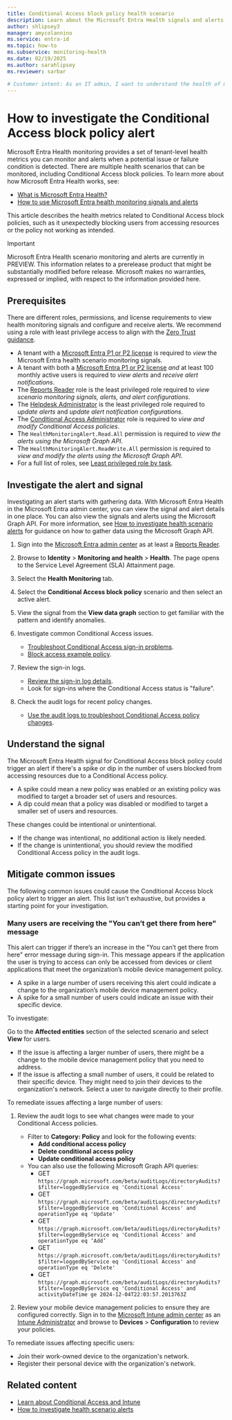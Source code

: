 ```yaml
---
title: Conditional Access block policy health scenario
description: Learn about the Microsoft Entra Health signals and alerts for Conditional Access block policy health scenarios
author: shlipsey3
manager: amycolannino
ms.service: entra-id
ms.topic: how-to
ms.subservice: monitoring-health
ms.date: 02/19/2025
ms.author: sarahlipsey
ms.reviewer: sarbar

# Customer intent: As an IT admin, I want to understand the health of my tenant through identity related signals and alerts so I can proactively address issues and maintain a healthy tenant.
---
```


# How to investigate the Conditional Access block policy alert

Microsoft Entra Health monitoring provides a set of tenant-level health metrics you can monitor and alerts when a potential issue or failure condition is detected. There are multiple health scenarios that can be monitored, including Conditional Access block policies. To learn more about how Microsoft Entra Health works, see:

- [What is Microsoft Entra Health?](concept-microsoft-entra-health.md)
- [How to use Microsoft Entra health monitoring signals and alerts](howto-use-health-scenario-alerts.md)

This article describes the health metrics related to Conditional Access block policies, such as it unexpectedly blocking users from accessing resources or the policy not working as intended. 

> [!IMPORTANT]
> Microsoft Entra Health scenario monitoring and alerts are currently in PREVIEW.
> This information relates to a prerelease product that might be substantially modified before release. Microsoft makes no warranties, expressed or implied, with respect to the information provided here.

## Prerequisites

There are different roles, permissions, and license requirements to view health monitoring signals and configure and receive alerts. We recommend using a role with least privilege access to align with the [Zero Trust guidance](/security/zero-trust/zero-trust-overview).

- A tenant with a [Microsoft Entra P1 or P2 license](../../fundamentals/get-started-premium.md) is required to *view* the Microsoft Entra health scenario monitoring signals.
- A tenant with both a [Microsoft Entra P1 or P2 license](../../fundamentals/get-started-premium.md) *and* at least 100 monthly active users is required to *view alerts* and *receive alert notifications*.
- The [Reports Reader](../role-based-access-control/permissions-reference.md#reports-reader) role is the least privileged role required to *view scenario monitoring signals, alerts, and alert configurations*.
- The [Helpdesk Administrator](../role-based-access-control/permissions-reference.md#helpdesk-administrator) is the least privileged role required to *update alerts* and *update alert notification configurations*.
- The [Conditional Access Administrator](../role-based-access-control/permissions-reference.md#conditional-access-administrator) role is required to *view and modify Conditional Access policies*.
- The `HealthMonitoringAlert.Read.All` permission is required to *view the alerts using the Microsoft Graph API*.
- The `HealthMonitoringAlert.ReadWrite.All` permission is required to *view and modify the alerts using the Microsoft Graph API*.
- For a full list of roles, see [Least privileged role by task](../role-based-access-control/delegate-by-task.md#monitoring-and-health---audit-and-sign-in-logs).

## Investigate the alert and signal

Investigating an alert starts with gathering data. With Microsoft Entra Health in the Microsoft Entra admin center, you can view the signal and alert details in one place. You can also view the signals and alerts using the Microsoft Graph API. For more information, see [How to investigate health scenario alerts](../monitoring-health/howto-investigate-health-scenario-alerts.md) for guidance on how to gather data using the Microsoft Graph API.

1. Sign into the [Microsoft Entra admin center](https://entra.microsoft.com) as at least a [Reports Reader](../role-based-access-control/permissions-reference.md#reports-reader).

1. Browse to **Identity** > **Monitoring and health** > **Health**. The page opens to the Service Level Agreement (SLA) Attainment page.

1. Select the **Health Monitoring** tab.

1. Select the **Conditional Access block policy** scenario and then select an active alert.

1. View the signal from the **View data graph** section to get familiar with the pattern and identify anomalies.

1. Investigate common Conditional Access issues.
    - [Troubleshoot Conditional Access sign-in problems](../conditional-access/troubleshoot-conditional-access.md).
    - [Block access example policy](../conditional-access/policy-block-example.md).

1. Review the sign-in logs.
    - [Review the sign-in log details](concept-sign-in-log-activity-details.md).
    - Look for sign-ins where the Conditional Access status is "failure".

1. Check the audit logs for recent policy changes.
    - [Use the audit logs to troubleshoot Conditional Access policy changes](../conditional-access/troubleshoot-policy-changes-audit-log.md).

## Understand the signal

The Microsoft Entra Health signal for Conditional Access block policy could trigger an alert if there's a spike or dip in the number of users blocked from accessing resources due to a Conditional Access policy.

- A spike could mean a new policy was enabled or an existing policy was modified to target a broader set of users and resources.
- A dip could mean that a policy was disabled or modified to target a smaller set of users and resources.

These changes could be intentional or unintentional.

- If the change was intentional, no additional action is likely needed.
- If the change is unintentional, you should review the modified Conditional Access policy in the audit logs.

## Mitigate common issues

The following common issues could cause the Conditional Access block policy alert to trigger an alert. This list isn't exhaustive, but provides a starting point for your investigation.

### Many users are receiving the "You can’t get there from here" message

This alert can trigger if there’s an increase in the "You can’t get there from here" error message during sign-in. This message appears if the application the user is trying to access can only be accessed from devices or client applications that meet the organization’s mobile device management policy.

- A spike in a large number of users receiving this alert could indicate a change to the organization’s mobile device management policy.
- A spike for a small number of users could indicate an issue with their specific device.

To investigate:

Go to the **Affected entities** section of the selected scenario and select **View** for users.

- If the issue is affecting a larger number of users, there might be a change to the mobile device management policy that you need to address.
- If the issue is affecting a small number of users, it could be related to their specific device. They might need to join their devices to the organization's network. Select a user to navigate directly to their profile.

To remediate issues affecting a large number of users:

1. Review the audit logs to see what changes were made to your Conditional Access policies.
    - Filter to **Category: Policy** and look for the following events:
        - **Add conditional access policy**
        - **Delete conditional access policy**
        - **Update conditional access policy**
    - You can also use the following Microsoft Graph API queries:
        - GET `https://graph.microsoft.com/beta/auditLogs/directoryAudits?$filter=loggedByService eq 'Conditional Access'`
        - GET `https://graph.microsoft.com/beta/auditLogs/directoryAudits?$filter=loggedByService eq 'Conditional Access' and operationType eq 'Update'`
        - GET `https://graph.microsoft.com/beta/auditLogs/directoryAudits?$filter=loggedByService eq 'Conditional Access' and operationType eq ‘Add’`
        - GET `https://graph.microsoft.com/beta/auditLogs/directoryAudits?$filter=loggedByService eq 'Conditional Access' and operationType eq 'Delete'`
        - GET `https://graph.microsoft.com/beta/auditLogs/directoryAudits?$filter=loggedByService eq 'Conditional Access' and activityDateTime ge 2024-12-04T22:03:57.2013763Z`

1. Review your mobile device management policies to ensure they are configured correctly. Sign in to the [Microsoft Intune admin center](https://intune.microsoft.com/) as an [Intune Administrator](../role-based-access-control/permissions-reference.md#intune-administrator) and browse to **Devices** > **Configuration** to review your policies.

To remediate issues affecting specific users:

- Join their work-owned device to the organization's network.
- Register their personal device with the organization's network.

## Related content

- [Learn about Conditional Access and Intune](/mem/intune/protect/conditional-access)
- [How to investigate health scenario alerts](howto-investigate-health-scenario-alerts.md)